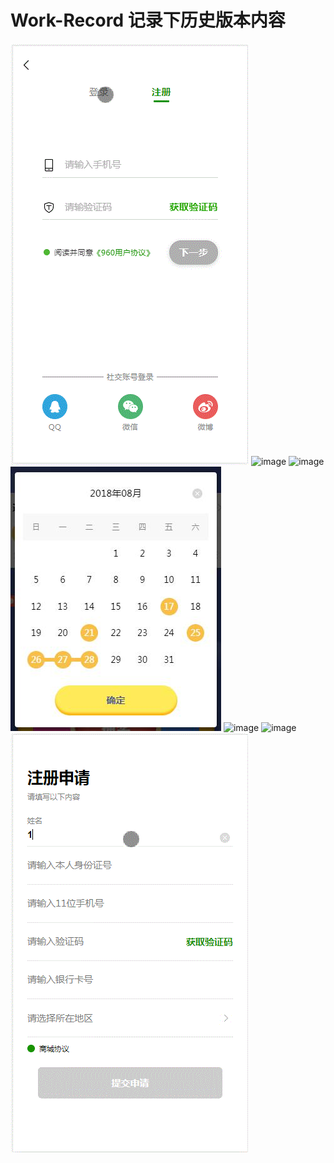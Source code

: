 # Work-Record 记录下历史版本内容
![image](https://github.com/MiuMiu-S/My-Work-Record/blob/master/%E7%99%BB%E9%99%86%E6%B3%A8%E5%86%8C(before201805).gif)
![image](https://github.com/MiuMiu-S/My-Work-Record/blob/master/%E7%AD%BE%E5%88%B0.gif)
![image](https://github.com/MiuMiu-S/My-Work-Record/blob/master/%E7%AD%BE%E5%88%B0%E5%8A%A8%E7%94%BB.gif)
![image](https://github.com/MiuMiu-S/My-Work-Record/blob/master/%E7%AD%BE%E5%88%B0%E6%97%A5%E5%8E%86.jpg)
![image](https://github.com/MiuMiu-S/My-Work-Record/blob/master/%E8%AF%A6%E6%83%85%E9%A1%B5(before201805).gif)
![image](https://github.com/MiuMiu-S/My-Work-Record/blob/master/%E6%88%91%E7%9A%84(before201805).gif)
![image](https://github.com/MiuMiu-S/My-Work-Record/blob/master/register.gif)
